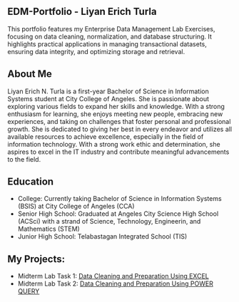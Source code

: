 ## EDM-Portfolio - Liyan Erich Turla
This portfolio features my Enterprise Data Management Lab Exercises, focusing on data cleaning, normalization, and database structuring. It highlights practical applications in managing transactional datasets, ensuring data integrity, and optimizing storage and retrieval.
## About Me
Liyan Erich N. Turla is a first-year Bachelor of Science in Information Systems student at City College of Angeles. She is passionate about exploring various fields to expand her skills and knowledge. With a strong enthusiasm for learning, she enjoys meeting new people, embracing new experiences, and taking on challenges that foster personal and professional growth. She is dedicated to giving her best in every endeavor and utilizes all available resources to achieve excellence, especially in the field of information technology. With a strong work ethic and determination, she aspires to excel in the IT industry and contribute meaningful advancements to the field.
## Education
- College: Currently taking Bachelor of Science in Information Systems (BSIS) at City College of Angeles (CCA)
- Senior High School: Graduated at Angeles City Science High School (ACSci) with a strand of Science, Technology, Engineerin, and Mathematics (STEM)
- Junior High School: Telabastagan Integrated School (TIS)
## My Projects:
- Midterm Lab Task 1: [Data Cleaning and Preparation Using EXCEL](Midterm%20Lab%20Task%201/README.md)
- Midterm Lab Task 2: [Data Cleaning and Preparation Using POWER QUERY](Midterm%20Lab%20Task%201/README.md)
